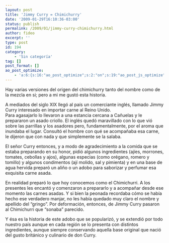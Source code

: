```yaml
---
layout: post
title: 'Jimmy Curry = Chimichurry'
date: '2009-01-29T16:10:36-03:00'
status: publish
permalink: /2009/01/jimmy-curry-chimichurry.html
author: fideo
excerpt: ''
type: post
id: 194
category:
    - 'Sin categoría'
tag: []
post_format: []
ao_post_optimize:
    - 'a:6:{s:16:"ao_post_optimize";s:2:"on";s:19:"ao_post_js_optimize";s:2:"on";s:20:"ao_post_css_optimize";s:2:"on";s:12:"ao_post_ccss";s:2:"on";s:16:"ao_post_lazyload";s:2:"on";s:15:"ao_post_preload";s:0:"";}'
---
```

Hay varias versiones del origen del chimichurry tanto del nombre como de la mezcla en si; pero a mi me gustó esta historia.

A mediados del siglo XIX llegó al país un comerciante inglés, llamado Jimmy Curry interesado en importar carne al Reino Unido.  
Para agasajarlo lo llevaron a una estancia cercana a Cañuelas y le prepararon un asado criollo. El inglés quedó maravillado con lo que vió sobre las parrillas y los asadores pero, fundamentalmente, por el aroma que inundaba el lugar. Consultó el hombre con qué se acompañaba esa carne, le dijeron que con nada y que simplemente se la salaba.

El señor Curry entonces, y a modo de agradecimiento a la comida que se estaba preparando en su honor, pidió algunos ingredientes (ajíes, morrones, tomates, cebollas y ajos), algunas especias (como orégano, romero y tomillo) y algunos condimentos (ají molido, sal y pimienta) y en una base de agua hervida preparó un aliño o un adobo para saborizar y perfumar esa exquisita carne asada.

En realidad preparó lo que hoy conocemos como el Chimichurri. A los presentes les encantó y comenzaron a prepararlo y a acompañar desde ese momento las carnes asadas. Y si bien la peonada recordaba cómo se había hecho ese verdadero manjar, no les había quedado muy claro el nombre y apellido del “gringo”. Por deformación, entonces, de Jimmy Curry pasaron al Chimichurri que “sonaba” parecido.

Y ésa es la historia de este adobo que se popularizó, y se extendió por todo nuestro país aunque en cada región se lo presenta con distintos ingredientes, aunque siempre conservando aquella base original que nació del gusto británico y culinario de don Curry.
